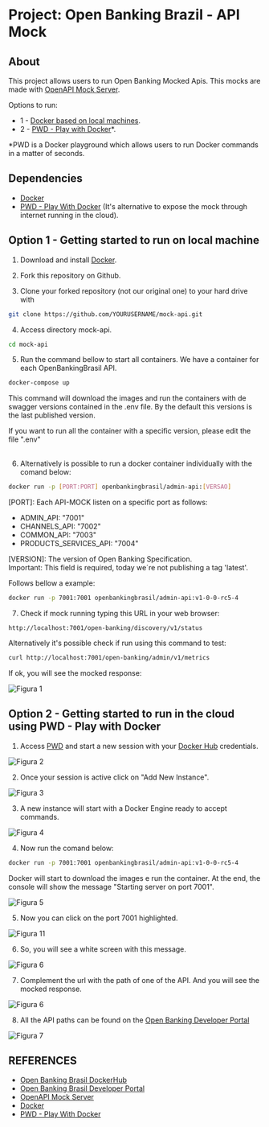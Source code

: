 # Project: Open Banking Brazil - API Mock

## About
This project allows users to run Open Banking Mocked Apis. This mocks are made with [OpenAPI Mock Server](https://github.com/muonsoft/openapi-mock).

Options to run:
- 1 - [Docker based on local machines](#getting-started-to-run-on-local-machine).
- 2 - [PWD - Play with Docker](#getting-started-to-run-in-the-cloud)*.

*PWD is a Docker playground which allows users to run Docker commands in a matter of seconds.


## Dependencies
* [Docker](https://www.docker.com/)
* [PWD - Play With Docker](https://labs.play-with-docker.com/) (It's alternative to expose the mock through internet running in the cloud).


## Option 1 - Getting started to run on local machine
1. Download and install [Docker](https://www.docker.com/).

2. Fork this repository on Github.

3. Clone your forked repository (not our original one) to your hard drive with 
```bash
git clone https://github.com/YOURUSERNAME/mock-api.git
```
4. Access directory mock-api. 
```bash
cd mock-api
```

5. Run the command bellow to start all containers. We have a container for each OpenBankingBrasil API.

```bash
docker-compose up
```
This command will download the images and run the containers with de swagger versions  contained in the .env file. By the default this versions is the last published version.

If you want to run all the container with a specific version, please edit the file ".env"
</br>
</br>

6. Alternatively is possible to run a docker container individually with the comand below:

```bash
docker run -p [PORT:PORT] openbankingbrasil/admin-api:[VERSAO]
```

[PORT]: Each API-MOCK listen on a specific port as follows:

- ADMIN_API: "7001"
- CHANNELS_API: "7002"
- COMMON_API: "7003"
- PRODUCTS_SERVICES_API: "7004"

[VERSION]: The version of Open Banking Specification. </br>
Important: This field is required, today we´re not publishing a tag 'latest'.<br/>

Follows bellow a example:
```bash
docker run -p 7001:7001 openbankingbrasil/admin-api:v1-0-0-rc5-4
```

7. Check if mock running typing this URL in your web browser:

```
http://localhost:7001/open-banking/discovery/v1/status
```

Alternatively it's possible check if run using this command to test:

```bash
curl http://localhost:7001/open-banking/admin/v1/metrics
```

If ok, you will see the mocked response:

![Figura 1](/img/fig-01.jpg)



## Option 2 - Getting started to run in the cloud using PWD - Play with Docker
1. Access [PWD](https://labs.play-with-docker.com/) and start a new session with your [Docker Hub](https://hub.docker.com/) credentials.

![Figura 2](/img/fig-02.jpg)


2. Once your session is active click on "Add New Instance".

![Figura 3](/img/fig-03.jpg)

3. A new instance will start with a Docker Engine ready to accept commands.

![Figura 4](/img/fig-04.jpg)

4. Now run the comand below:

```bash
docker run -p 7001:7001 openbankingbrasil/admin-api:v1-0-0-rc5-4
```
Docker will start to download the images e run the container. At the end,  the console will show the message "Starting server on port 7001".

![Figura 5](/img/fig-05.jpg)

5. Now you can click on the port 7001 highlighted.

![Figura 11](/img/fig-11.jpg)

6. So, you will see a white screen with this message.

![Figura 6](/img/fig-12.jpg)

7. Complement the url with the path of one of the API. And you will see the mocked response.

![Figura 6](/img/fig-10.jpg)

8. All the API paths can be found on the [Open Banking Developer Portal](https://openbanking-brasil.github.io/areadesenvolvedor/#apis-comuns-canais-de-atendimento-eletronico)

![Figura 7](/img/fig-07.jpg)

## REFERENCES
- [Open Banking Brasil DockerHub](https://hub.docker.com/u/openbankingbrasil)
- [Open Banking Brasil Developer Portal](https://openbanking-brasil.github.io/areadesenvolvedor/#apis-comuns-canais-de-atendimento-eletronico)
- [OpenAPI Mock Server](https://github.com/muonsoft/openapi-mock)
- [Docker](https://www.docker.com/)
- [PWD - Play With Docker](https://labs.play-with-docker.com/)